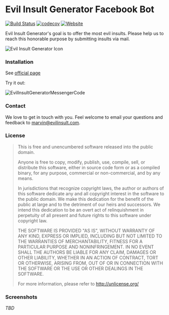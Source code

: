 # Evil Insult Generator Facebook Bot
[![Build Status](https://travis-ci.org/EvilInsultGenerator/facebook-bot.svg?branch=master)](https://travis-ci.org/EvilInsultGenerator/facebook-bot)
[![codecov](https://codecov.io/gh/EvilInsultGenerator/facebook-bot/branch/master/graph/badge.svg)](https://codecov.io/gh/EvilInsultGenerator/facebook-bot)
[![Website](https://img.shields.io/website-up-down-green-red/https/shields.io.svg)](https://evilinsult.com)

Evil Insult Generator's goal is to offer the most evil insults. Please help us to reach this honorable purpose by submitting insults via mail.

![Evil Insult Generator Icon](https://cloud.githubusercontent.com/assets/22981912/19600664/5521d010-97a6-11e6-9f67-fec931b199d7.png)

### Installation

See [official page](https://developers.facebook.com/docs/messenger-platform)

Try it out:

![EvilInsultGeneratorMessengerCode](https://cloud.githubusercontent.com/assets/23016876/19629058/11b1640e-996c-11e6-81e6-893fd48c576d.png)

### Contact

We love to get in touch with you. Feel welcome to email your questions and feedback to [marvin@evilinsult.com](mailto:marvin@evilinsult.com).

### License
> This is free and unencumbered software released into the public domain.
> 
> Anyone is free to copy, modify, publish, use, compile, sell, or
> distribute this software, either in source code form or as a compiled
> binary, for any purpose, commercial or non-commercial, and by any
> means.
> 
> In jurisdictions that recognize copyright laws, the author or authors
> of this software dedicate any and all copyright interest in the
> software to the public domain. We make this dedication for the benefit
> of the public at large and to the detriment of our heirs and
> successors. We intend this dedication to be an overt act of
> relinquishment in perpetuity of all present and future rights to this
> software under copyright law.
> 
> THE SOFTWARE IS PROVIDED "AS IS", WITHOUT WARRANTY OF ANY KIND,
> EXPRESS OR IMPLIED, INCLUDING BUT NOT LIMITED TO THE WARRANTIES OF
> MERCHANTABILITY, FITNESS FOR A PARTICULAR PURPOSE AND NONINFRINGEMENT.
> IN NO EVENT SHALL THE AUTHORS BE LIABLE FOR ANY CLAIM, DAMAGES OR
> OTHER LIABILITY, WHETHER IN AN ACTION OF CONTRACT, TORT OR OTHERWISE,
> ARISING FROM, OUT OF OR IN CONNECTION WITH THE SOFTWARE OR THE USE OR
> OTHER DEALINGS IN THE SOFTWARE.
> 
> For more information, please refer to <http://unlicense.org/>

### Screenshots

_TBD_
